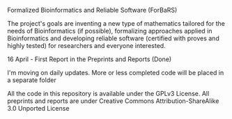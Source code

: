 Formalized Bioinformatics and Reliable Software (ForBaRS)

The project's goals are inventing a new type of mathematics tailored for the needs of Bioinformatics
(if possible), formalizing approaches applied in Bioinformatics and developing reliable software
(certified with proves and highly tested) for researchers and everyone interested.



16 April - First Report in the Preprints and Reports (Done)

I'm moving on daily updates. More or less completed code will be placed in a separate folder 

All the code in this repository is available under the GPLv3 License.
All preprints and reports are under Creative Commons Attribution-ShareAlike 3.0 Unported License
